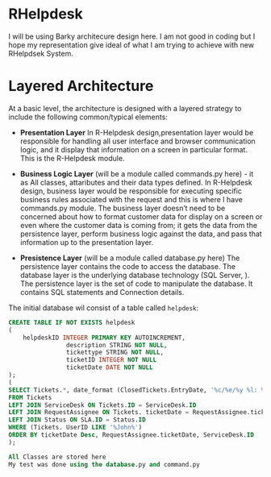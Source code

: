 # RHelpdesk

I will be using Barky architecure design here. I am not good in coding but I hope my representation  give ideal of what I am trying to achieve with new RHelpdsek System.


# Layered Architecture

At a basic level, the architecture is designed with a layered strategy to include the following common/typical elements:

* **Presentation Layer** In R-Helpdesk design,presentation layer would be responsible for handling all user interface and browser communication logic, and it display that information on a screen in particular format.  This is the R-Helpdesk module.

* **Business Logic Layer** (will be a module called commands.py here) - it as All classes, attaributes and their data types defined. In R-Helpdesk design, business layer would be responsible for executing specific business rules associated with the request and this is where I have commands.py module. The business layer doesn’t need to be concerned about how to format customer data for display on a screen or even where the customer data is coming from; it gets the data from the persistence layer, perform business logic against the data, and pass that information up to the presentation layer.  

* **Presistence Layer** (will be a module called database.py here) The persistence layer contains the code to access the database. The database layer is the underlying database technology (SQL Server, ). The persistence layer is the set of code to manipulate the database. It contains SQL statements and Connection details.



The initial database wil consist of a table called `helpdesk`:

``` sql
CREATE TABLE IF NOT EXISTS helpdesk
(
    helpdeskID INTEGER PRIMARY KEY AUTOINCREMENT,
                description STRING NOT NULL,
                tickettype STRING NOT NULL,
                ticketID INTEGER NOT NULL
                ticketDate DATE NOT NULL
);
(
SELECT Tickets.*, date_format (ClosedTickets.EntryDate, '%c/%e/%y %l: %i %p')
FROM Tickets
LEFT JOIN ServiceDesk ON Tickets.ID = ServiceDesk.ID
LEFT JOIN RequestAssignee ON Tickets. ticketDate = RequestAssignee.ticketDate
LEFT JOIN Status ON SLA.ID = Status.ID
WHERE (Tickets. UserID LIKE '%John%')
ORDER BY ticketDate Desc, RequestAssignee.ticketDate, ServiceDesk.ID
);

All Classes are stored here
My test was done using the database.py and command.py
```


